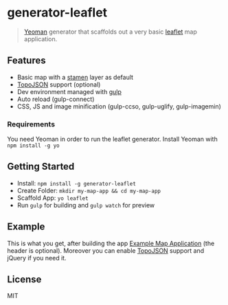 # generator-leaflet

> [Yeoman](http://yeoman.io) generator that scaffolds out a very basic [leaflet](http://leafletjs.com) map application.

## Features
* Basic map with a [stamen](http://maps.stamen.com) layer as default
* [TopoJSON](https://github.com/mbostock/topojson) support (optional)
* Dev environment managed with [gulp](http://gulpjs.com/)
* Auto reload (gulp-connect)
* CSS, JS and image minification (gulp-ccso, gulp-uglify, gulp-imagemin)

### Requirements

You need Yeoman in order to run the leaflet generator.
Install Yeoman with `npm install -g yo`

## Getting Started

- Install: `npm install -g generator-leaflet`
- Create Folder: `mkdir my-map-app && cd my-map-app`
- Scaffold App: `yo leaflet`
- Run `gulp` for building and `gulp watch` for preview

## Example

This is what you get, after building the app [Example Map Application](http://leaf-gen.moritzklack.com/) (the header is optional). Moreover you can enable [TopoJSON](https://github.com/mbostock/topojson) support and jQuery if you need it.

## License

MIT
